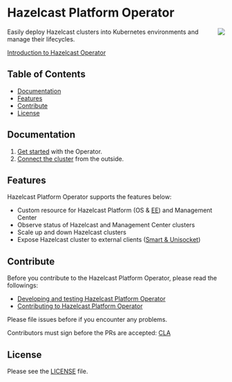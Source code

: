 # Hazelcast Platform Operator #

<img align="right" src="https://avatars.githubusercontent.com/u/1453152?s=200&v=4">

Easily deploy Hazelcast clusters into Kubernetes environments and manage their lifecycles.

[Introduction to Hazelcast Operator](dummy_link)

## Table of Contents

* [Documentation](#documentation)
* [Features](#features)
* [Contribute](#contribute)
* [License](#license)

## Documentation

1. [Get started](https://docs.hazelcast.com/operator/5.0/get-started) with the Operator.
2. [Connect the cluster](https://guides.hazelcast.org/hazelcast-platform-operator-expose-externally/main/#hazelcast-platform-operator:ROOT:index.adoc)
   from the outside.

## Features

Hazelcast Platform Operator supports the features below:

* Custom resource for Hazelcast Platform (OS & [EE](https://trialrequest.hazelcast.com)) and Management Center
* Observe status of Hazelcast and Management Center clusters
* Scale up and down Hazelcast clusters
* Expose Hazelcast cluster to external
  clients ([Smart & Unisocket](https://docs.hazelcast.com/hazelcast/5.0/clients/java#java-client-operation-modes))

## Contribute

Before you contribute to the Hazelcast Platform Operator, please read the followings:

* [Developing and testing Hazelcast Platform Operator](DEVELOPER.md)
* [Contributing to Hazelcast Platform Operator](/dummy_CONTRIBUTING.md)

Please file issues before if you encounter any problems.

Contributors must sign before the PRs are accepted: [CLA](https://www.hazelcast.com/legal)

## License

Please see the [LICENSE](dummy_LICENSE.md) file.